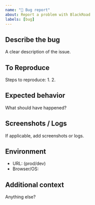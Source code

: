 ```yaml
---
name: "🐛 Bug report"
about: Report a problem with BlackRoad
labels: [bug]
---
```


## Describe the bug
A clear description of the issue.

## To Reproduce
Steps to reproduce:
1.
2.

## Expected behavior
What should have happened?

## Screenshots / Logs
If applicable, add screenshots or logs.

## Environment
- URL: (prod/dev)
- Browser/OS:

## Additional context
Anything else?
